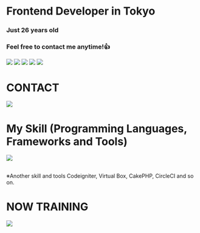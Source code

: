 # Frontend Developer in Tokyo
### Just 26 years old 
### Feel free to contact me anytime!👍

![](http://github-profile-summary-cards.vercel.app/api/cards/profile-details?username=yamazakiyoshiki&theme=dracula)
![](http://github-profile-summary-cards.vercel.app/api/cards/repos-per-language?username=yamazakiyoshiki&theme=dracula) ![](http://github-profile-summary-cards.vercel.app/api/cards/most-commit-language?username=yamazakiyoshiki&theme=dracula)
![](http://github-profile-summary-cards.vercel.app/api/cards/stats?username=yamazakiyoshiki&theme=dracula) ![](http://github-profile-summary-cards.vercel.app/api/cards/productive-time?username=yamazakiyoshiki&theme=dracula&utcOffset=8)

# CONTACT

<p align="left">
<a href="[yoshiky1129@_email]"><img src="https://img.shields.io/badge/Gmail-d14836?style=flat-square&logo=Gmail&logoColor=white&link=[yoshiky1129@_email]"/></a>
</p>



# My Skill (Programming Languages, Frameworks and Tools)

<img src="https://skillicons.dev/icons?i=html,css,js,typescript,firebase,express,mongodb,postman,react,redux,next,tailwind,emotion,sass,git,github,vscode,vite" /> <br /><br />

  ※Another skill and tools
  Codeigniter, Virtual Box, CakePHP, CircleCI and so on.
  
# NOW TRAINING

<img src="https://skillicons.dev/icons?i=react,redux,next,typescript,php" /> <br /><br />
